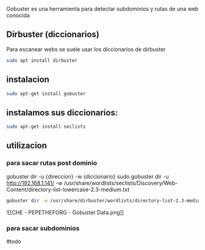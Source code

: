 
Gobuster es una herramienta para detectar subdominios y rutas de una web conocida

## Dirbuster (diccionarios)
Para  escanear webs se suele usar los diccionarios de dirbuster

```sh title:"Instalacion de diccionarios para escaneos web"
sudo apt install dirbuster
```



## instalacion

```sh title:"Instalacion de GOBUSTER"
sudo apt-get install gobuster
```

## instalamos sus  diccionarios:

```sh title:"Instalacion de los diccionarios SECLISTS"
sudo apt-get install seclists
```

## utilizacion
### para sacar rutas post dominio
gobuster dir -u {direccion} -w {diccionario}
sudo gobuster dir -u http://192.168.1.141/ -w /usr/share/wordlists/seclists/Discovery/Web-Content/directory-list-lowercase-2.3-medium.txt 

```sh title:"uso de gobuster para directorios"
gobuster dir -w /usr/share/dirbuster/wordlists/directory-list-2.3-medium.txt -u http://{ip} --add-slash
```
![[CHE - PEPETHEFORG - Gobuster Data.png]]

### para sacar subdominios
#todo